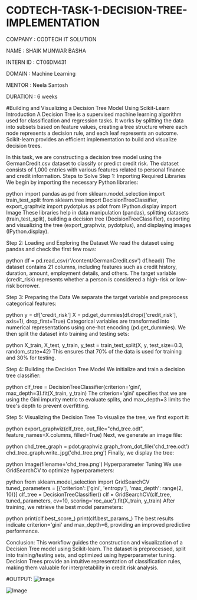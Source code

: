 # CODTECH-TASK-1-DECISION-TREE-IMPLEMENTATION

COMPANY : CODTECH IT SOLUTION

NAME : SHAIK MUNWAR BASHA

INTERN ID : CT06DM431

DOMAIN : Machine Learning

MENTOR : Neela Santosh

DURATION : 6 weeks


#Building and Visualizing a Decision Tree Model Using Scikit-Learn
Introduction
A Decision Tree is a supervised machine learning algorithm used for classification and regression tasks. It works by splitting the data into subsets based on feature values, creating a tree structure where each node represents a decision rule, and each leaf represents an outcome. Scikit-learn provides an efficient implementation to build and visualize decision trees.

In this task, we are constructing a decision tree model using the GermanCredit.csv dataset to classify or predict credit risk. The dataset consists of 1,000 entries with various features related to personal finance and credit information.
Steps to Solve
Step 1: Importing Required Libraries
We begin by importing the necessary Python libraries:

python
import pandas as pd
from sklearn.model_selection import train_test_split
from sklearn.tree import DecisionTreeClassifier, export_graphviz
import pydotplus as pdot
from IPython.display import Image
These libraries help in data manipulation (pandas), splitting datasets (train_test_split), building a decision tree (DecisionTreeClassifier), exporting and visualizing the tree (export_graphviz, pydotplus), and displaying images (IPython.display).

Step 2: Loading and Exploring the Dataset
We read the dataset using pandas and check the first few rows:

python
df = pd.read_csv(r'/content/GermanCredit.csv')
df.head()
The dataset contains 21 columns, including features such as credit history, duration, amount, employment details, and others. The target variable (credit_risk) represents whether a person is considered a high-risk or low-risk borrower.

Step 3: Preparing the Data
We separate the target variable and preprocess categorical features:

python
y = df['credit_risk']
X = pd.get_dummies(df.drop(['credit_risk'], axis=1), drop_first=True)
Categorical variables are transformed into numerical representations using one-hot encoding (pd.get_dummies). We then split the dataset into training and testing sets:

python
X_train, X_test, y_train, y_test = train_test_split(X, y, test_size=0.3, random_state=42)
This ensures that 70% of the data is used for training and 30% for testing.

Step 4: Building the Decision Tree Model
We initialize and train a decision tree classifier:

python
clf_tree = DecisionTreeClassifier(criterion='gini', max_depth=3).fit(X_train, y_train)
The criterion='gini' specifies that we are using the Gini impurity metric to evaluate splits, and max_depth=3 limits the tree's depth to prevent overfitting.

Step 5: Visualizing the Decision Tree
To visualize the tree, we first export it:

python
export_graphviz(clf_tree, out_file="chd_tree.odt", feature_names=X.columns, filled=True)
Next, we generate an image file:

python
chd_tree_graph = pdot.graphviz.graph_from_dot_file('chd_tree.odt')
chd_tree_graph.write_jpg('chd_tree.png')
Finally, we display the tree:

python
Image(filename='chd_tree.png')
Hyperparameter Tuning
We use GridSearchCV to optimize hyperparameters:

python
from sklearn.model_selection import GridSearchCV
tuned_parameters = [{'criterion': ['gini', 'entropy'], 'max_depth': range(2, 10)}]
clf_tree = DecisionTreeClassifier()
clf = GridSearchCV(clf_tree, tuned_parameters, cv=10, scoring='roc_auc').fit(X_train, y_train)
After training, we retrieve the best model parameters:

python
print(clf.best_score_)
print(clf.best_params_)
The best results indicate criterion='gini' and max_depth=6, providing an improved predictive performance.

Conclusion:
This workflow guides the construction and visualization of a Decision Tree model using Scikit-learn. The dataset is preprocessed, split into training/testing sets, and optimized using hyperparameter tuning. Decision Trees provide an intuitive representation of classification rules, making them valuable for interpretability in credit risk analysis.


#OUTPUT:
![Image](https://github.com/user-attachments/assets/a48b9d13-f797-4174-9fce-ecaa0b148538)


![Image](https://github.com/user-attachments/assets/aeff02f0-5f8d-4adc-b4b2-9da63b8df584)
